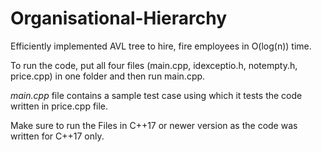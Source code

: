 # Organisational-Hierarchy

Efficiently implemented AVL tree to hire, fire employees in O(log(n)) time.

To run the code, put all four files (main.cpp, idexceptio.h, notempty.h, price.cpp) in one folder and then run main.cpp.

*main.cpp* file contains a sample test case using which it tests the code written in price.cpp file.

Make sure to run the Files in C++17 or newer version as the code was written for C++17 only.
